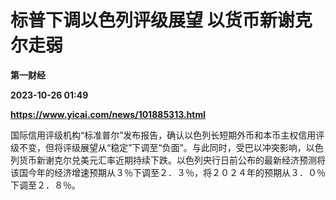 # 标普下调以色列评级展望 以货币新谢克尔走弱
**第一财经**

**2023-10-26 01:49**

**https://www.yicai.com/news/101885313.html**

国际信用评级机构“标准普尔”发布报告，确认以色列长短期外币和本币主权信用评级不变，但将评级展望从“稳定”下调至“负面”。与此同时，受巴以冲突影响，以色列货币新谢克尔兑美元汇率近期持续下跌。以色列央行日前公布的最新经济预测将该国今年的经济增速预期从３％下调至２．３％，将２０２４年的预期从３．０％下调至２．８％。